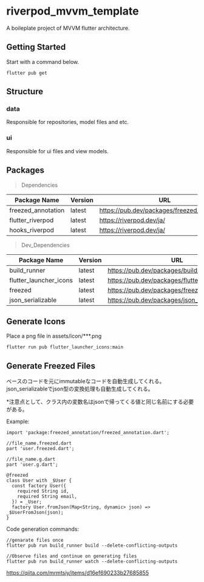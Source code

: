 # riverpod_mvvm_template

A boileplate project of MVVM flutter architecture.

## Getting Started

Start with a command below.

```
flutter pub get
```

## Structure
### data
Responsible for repositories, model files and etc.

### ui
Responsible for ui files and view models.


## Packages
> Dependencies

| Package Name | Version | URL |
| --- | --- | --- |
| freezed_annotation | latest | https://pub.dev/packages/freezed_annotation |
| flutter_riverpod | latest | https://riverpod.dev/ja/ |
| hooks_riverpod | latest | https://riverpod.dev/ja/ |

> Dev_Dependencies

| Package Name | Version | URL |
| --- | --- | --- |
| build_runner | latest | https://pub.dev/packages/build_runner |
| flutter_launcher_icons | latest | https://pub.dev/packages/flutter_launcher_icons |
| freezed | latest | https://pub.dev/packages/freezed |
| json_serializable | latest | https://pub.dev/packages/json_serializable |


## Generate Icons
Place a png file in assets/icon/***.png 

```
flutter run pub flutter_launcher_icons:main
```

## Generate Freezed Files
ベースのコードを元にimmutableなコードを自動生成してくれる。
json_serializableでjson型の変換処理も自動生成してくれる。

*注意点として、クラス内の変数名はjsonで帰ってくる値と同じ名前にする必要がある。

Example:
```
import 'package:freezed_annotation/freezed_annotation.dart';

//file_name.freezed.dart
part 'user.freezed.dart';

//file_name.g.dart
part 'user.g.dart';

@freezed
class User with _$User {
  const factory User({
    required String id,
    required String email,
  }) = _User;
  factory User.fromJson(Map<String, dynamic> json) => _$UserFromJson(json);
}
```

Code generation commands:

```
//genarate files once
flutter pub run build_runner build --delete-conflicting-outputs

//Observe files and continue on generating files
flutter pub run build_runner watch --delete-conflicting-outputs
```

https://qiita.com/mrmtsiy/items/d16ef690233b27685855
